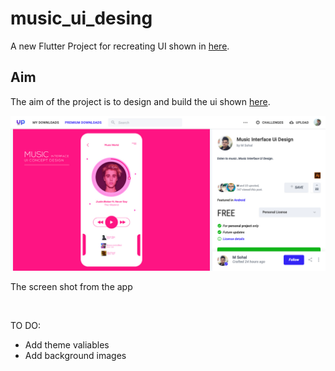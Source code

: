 # music_ui_desing

A new Flutter Project for recreating UI shown in [here](https://www.uplabs.com/posts/music-interface-ui-design).

## Aim
The aim of the project is to design and build the ui shown [here](https://www.uplabs.com/posts/music-interface-ui-design).

![](docs/Screenshot_1.png)

The screen shot from the app

![]()

TO DO:
- Add theme valiables
- Add background images